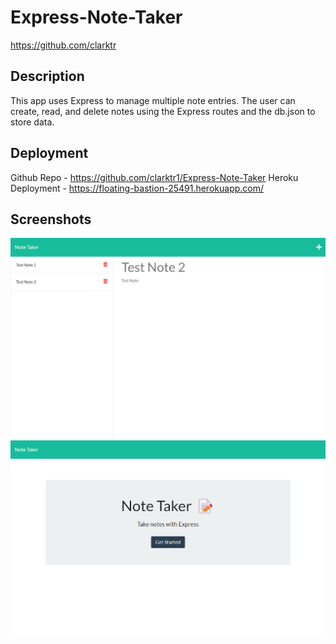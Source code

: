 # Express-Note-Taker
https://github.com/clarktr

## Description
This app uses Express to manage multiple note entries. The user can create, read, and delete notes using the Express routes and the db.json to store data.

## Deployment
Github Repo - https://github.com/clarktr1/Express-Note-Taker
Heroku Deployment - https://floating-bastion-25491.herokuapp.com/

## Screenshots

![notes](/Assets/ss2.png)
![home](/Assets/ss1.png)
